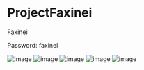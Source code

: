 # ProjectFaxinei

Faxinei

Password: faxinei


![image](https://github.com/oMarceloMotta/ProjectFaxinei/assets/30159740/ada6bec4-899d-4c98-b723-a8df9a7678a4)
![image](https://github.com/oMarceloMotta/ProjectFaxinei/assets/30159740/7fd6701f-b13b-4889-93a8-8338acfffeff)
![image](https://github.com/oMarceloMotta/ProjectFaxinei/assets/30159740/5ef63cfe-ce2c-4af2-a685-f40b645b63e9)
![image](https://github.com/oMarceloMotta/ProjectFaxinei/assets/30159740/53ef93c2-fcdc-488a-bd3b-b94f2d183e70)
![image](https://github.com/oMarceloMotta/ProjectFaxinei/assets/30159740/d6dffa96-8e50-42d4-b502-76f1f4ac85f3)
